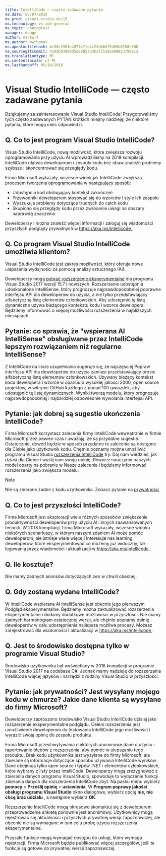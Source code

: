 ```yaml
---
title: IntelliCode — często zadawane pytania
ms.date: 05/07/2018
ms.prod: visual-studio-dev15
ms.technology: vs-ide-general
ms.topic: conceptual
manager: douge
author: markw-t
ms.author: mwthomas
ms.openlocfilehash: bc58c1581ec074c7fe4c23db6d75485b6158e180
ms.sourcegitcommit: 4c0db930d9d5d8b857d3baf2530ae89823799612
ms.translationtype: MT
ms.contentlocale: pl-PL
ms.lasthandoff: 05/10/2018
---
```

# Visual Studio IntelliCode — często zadawane pytania

Dziękujemy za zainteresowanie Visual Studio IntelliCode! Przygotowaliśmy tych często zadawanych PYTAŃ krótkich miejmy nadzieję, że niektóre pytania, które mogą mieć odpowiedzi.

## Q. Co to jest program Visual Studio IntelliCode?

Visual Studio IntelliCode, nową możliwość, która zwiększa rozwoju oprogramowania przy użyciu AI wprowadziliśmy na 2018 kompilacji. IntelliCode ułatwia deweloperom i zespoły kodu bez obaw znaleźć problemy szybsze i skoncentrować się przeglądy kodu.

Firma Microsoft wykazały, wczesne widok jak IntelliCode zwiększa procesem tworzenia oprogramowania w następujący sposób:

- Udostępnia kod obsługujący kontekst zakończeń
- Przewodniki deweloperom stosować się do wzorców i style ich zespołu
- Wyszukuje problemy dotyczące trudnych do catch kodu
- Skupiono się przeglądy kodu przez zwrócenie uwagi na obszary naprawdę znaczenia

Deweloperzy i można znaleźć więcej informacji i zaloguj się wiadomości przyszłych podglądy prywatnych w [ https://aka.ms/intellicode ](https://aka.ms/intellicode).

## Q. Co program Visual Studio IntelliCode umożliwia klientom?

Visual Studio IntelliCode jest zakres możliwości, który oferuje nowe ulepszenia wydajności za pomocą analizy sztucznego (AI).

Deweloperzy mogą [pobrać rozszerzenie eksperymentalne](https://go.microsoft.com/fwlink/?linkid=872707) dla programu Visual Studio 2017 wersji 15.7 i nowszych. Rozszerzenie udostępnia udoskonalone IntelliSense, który prognozuje najprawdopodobniej poprawne interfejsu API dla deweloperów do użycia, a nie tylko przedstawiający alfabetyczną listę elementów członkowskich. Aby udostępnić tę listę dynamiczne używa bieżącego kontekstu kodu i wzorce dewelopera. Będziemy informować o więcej możliwości rozszerzenia w najbliższych miesiącach.

## Pytanie: co sprawia, że "wspierana AI IntelliSense" obsługiwane przez IntelliCode lepszym rozwiązaniem niż regularne IntelliSense?

Z IntelliCode na liście uzupełniania sugeruje się, że najczęściej Popraw interfejsu API dla deweloperów do użycia zamiast przedstawiający proste alfabetyczną listę elementów członkowskich. Używany bieżący kontekst kodu dewelopera i wzorce w oparciu o wysokiej jakości 2000, open source projektów, w witrynie GitHub każdego z ponad 100 gwiazdek, aby udostępnić tę listę dynamicznych. Wyniki tworzą modelu, który prognozuje najprawdopodobniej i najbardziej odpowiednie wywołania interfejsu API.

## Pytanie: jak dobrej są sugestie ukończenia IntelliCode?

Firma Microsoft korzystasz zalecenia firmy IntelliCode wewnętrznie w firmie Microsoft przez pewien czas i uważają, że są przydatne sugestie. Ostatecznie, dowód będzie w sposób przydatne te zalecenia są dostępne dla Ciebie jako użytkownik kodu. Chętnie poznamy można umożliwić programu Visual Studio [rozszerzenia IntelliCode](https://go.microsoft.com/fwlink/?linkid=872707) try. Daj nam wiedzieć, jak działa dla Ciebie i wyślij nam swoją opinię. Również nauczymy naszych model oparty na pobranie w Nasze zalecenia i będziemy informować rozszerzenia jako zwiększa modelu.

> [!NOTE]
> Nie są zbierane żadne z kodu użytkownika. Zobacz pytanie na [prywatności](#privacy).

## Q. Co to jest przyszłości IntelliCode?

Firma Microsoft jest eksploracji wiele różnych sposobów zwiększenie produktywności deweloperów przy użyciu AI i innych zaawansowanych technik. W 2018 kompilacji, firma Microsoft wykazały, wczesne widoku niektórych scenariuszy, w którym naszym zdaniem AI może pomóc deweloperom, ale istnieje wiele więcej! Interesuje nas learning deweloperów, które eksperymentować co możemy już widoczny, tak logowania przez wiadomości i aktualizacji w [ https://aka.ms/intellicode ](https://aka.ms/intellicode).

## Q. Ile kosztuje?

Nie mamy żadnych anonsów dotyczących cen w chwili obecnej.

## Q. Gdy zostaną wydane IntelliCode?

W IntelliCode wspierana AI IntelliSense jest obecnie jego pierwszym Podgląd eksperymentalne. Będziemy można zaktualizować rozszerzenia eksperymentalne i dodamy dodatkowe możliwości w przyszłości. Nie mamy żadnych harmonogram ostatecznej wersji, ale chętnie poznamy opinię deweloperów w celu udostępnienia najlepsze możliwe procesy. Możesz zarejestrować dla wiadomości i aktualizacji w [ https://aka.ms/intellicode ](https://aka.ms/intellicode).

## Q. Jest to środowisko dostępna tylko w programie Visual Studio?

Środowisko użytkownika był wyświetlany w 2018 kompilacji w programie Visual Studio 2017 na codebase C#. Jednak mamy nadzieję do rozszerzania IntelliCode więcej języków i narzędzi z rodziny Visual Studio w przyszłości.

## <a name="privacy"/> Pytanie: jak prywatności? Jest wysyłany mojego kodu w chmurze? Jakie dane klienta są wysyłane do firmy Microsoft?

Deweloperzy zaproszono środowisko Visual Studio IntelliCode dzisiaj jako rozszerzenie eksperymentalne podglądu. Celem rozszerzenia jest umożliwienie deweloperom do testowania IntelliCode jego możliwości i wyrazić swoją opinię do zespołu produktu.

Firma Microsoft przechwytywania niektórych anonimowe dane o użyciu i raportowanie błędów z rozszerzenia, aby pomóc w ulepszaniu tego produktu. Brak kodu użytkownika jest wysyłane do firmy Microsoft, ale zbierane są informacje dotyczące sposobu używania IntelliCode wyników. Dane obejmują tylko open source i typów .NET i elementów członkowskich, które wybrany z listy przez IntelliCode. Deweloperzy mogą zrezygnować z zbierania danych programu Visual Studio, spowoduje to wyłączenie funkcji zbierania danych dla rozszerzenia IntelliCode zbyt. Na pasku menu wybierz **pomocy** > **Prześlij opinię** > **ustawienia**. W **Program poprawy jakości obsługi programu Visual Studio** okno dialogowe, wybierz opcję **nie, nie chcę brać udziału** , a następnie wybierz **OK**.

Rozszerzenie IntelliCode mogą okresowo skontaktuj się z deweloperem przeprowadzenie ankietę ponownie jest anonimowy. Użytkownicy mogą rejestrować się aktualności i przyszłych prywatnej wersji zapoznawczej, ale obecnie nie są wymagane w tym celu próbę użycia rozszerzenia eksperymentalne.

Przyszłe funkcje mogą wymagać dostępu do usługi, który wymaga rejestracji. Firma Microsoft będzie publikować więcej szczegółów, jeśli te funkcje są gotowe do prywatnej wersji zapoznawczej.
